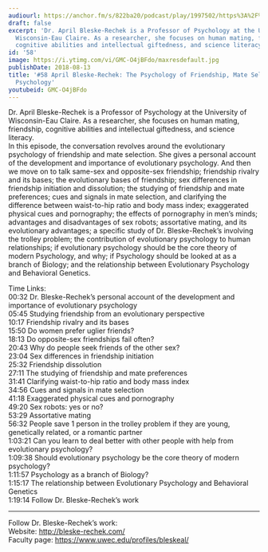 ```yaml
---
audiourl: https://anchor.fm/s/822ba20/podcast/play/1997502/https%3A%2F%2Fd3ctxlq1ktw2nl.cloudfront.net%2Fproduction%2F2018-11-28%2F7651136-44100-2-bb926d7d589eb.mp3
draft: false
excerpt: 'Dr. April Bleske-Rechek is a Professor of Psychology at the University of
  Wisconsin-Eau Claire. As a researcher, she focuses on human mating, friendship,
  cognitive abilities and intellectual giftedness, and science literacy.  '
id: '58'
image: https://i.ytimg.com/vi/GMC-O4jBFdo/maxresdefault.jpg
publishDate: 2018-08-13
title: '#58 April Bleske-Rechek: The Psychology of Friendship, Mate Selection, Modern
  Psychology'
youtubeid: GMC-O4jBFdo
---
```

<div class="timelinks">

Dr. April Bleske-Rechek is a Professor of Psychology at the University of Wisconsin-Eau Claire. As a researcher, she focuses on human mating, friendship, cognitive abilities and intellectual giftedness, and science literacy.  
In this episode, the conversation revolves around the evolutionary psychology of friendship and mate selection. She gives a personal account of the development and importance of evolutionary psychology. And then we move on to talk same-sex and opposite-sex friendship; friendship rivalry and its bases; the evolutionary bases of friendship; sex differences in friendship initiation and dissolution; the studying of friendship and mate preferences; cues and signals in mate selection, and clarifying the difference between waist-to-hip ratio and body mass index; exaggerated physical cues and pornography; the effects of pornography in men’s minds; advantages and disadvantages of sex robots; assortative mating, and its evolutionary advantages; a specific study of Dr. Bleske-Rechek’s involving the trolley problem; the contribution of evolutionary psychology to human relationships; if evolutionary psychology should be the core theory of modern Psychology, and why; if Psychology should be looked at as a branch of Biology; and the relationship between Evolutionary Psychology and Behavioral Genetics. 

Time Links:  
<time>00:32</time> Dr. Bleske-Rechek’s personal account of the development and importance of evolutionary psychology  
<time>05:45</time> Studying friendship from an evolutionary perspective    
<time>10:17</time> Friendship rivalry and its bases    
<time>15:50</time> Do women prefer uglier friends?    
<time>18:13</time> Do opposite-sex friendships fail often?    
<time>20:43</time> Why do people seek friends of the other sex?    
<time>23:04</time> Sex differences in friendship initiation    
<time>25:32</time> Friendship dissolution    
<time>27:11</time> The studying of friendship and mate preferences    
<time>31:41</time> Clarifying waist-to-hip ratio and body mass index  
<time>34:56</time> Cues and signals in mate selection  
<time>41:18</time> Exaggerated physical cues and pornography  
<time>49:20</time> Sex robots: yes or no?  
<time>53:29</time> Assortative mating  
<time>56:32</time> People save 1 person in the trolley problem if they are young, genetically related, or a romantic partner  
<time>1:03:21</time> Can you learn to deal better with other people with help from evolutionary psychology?  
<time>1:09:38</time> Should evolutionary psychology be the core theory of modern psychology?  
<time>1:11:57</time> Psychology as a branch of Biology?  
<time>1:15:17</time> The relationship between Evolutionary Psychology and Behavioral Genetics  
<time>1:19:14</time> Follow Dr. Bleske-Rechek’s work  

---

Follow Dr. Bleske-Rechek’s work:  
Website: http://bleske-rechek.com/  
Faculty page: https://www.uwec.edu/profiles/bleskeal/
</div>

